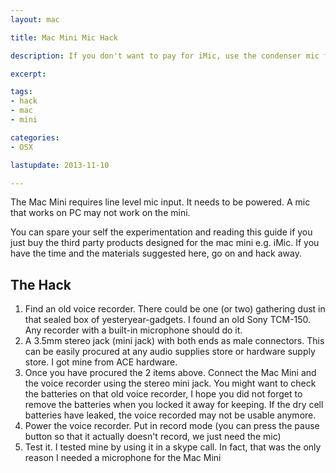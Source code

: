 ```yaml
---
layout: mac

title: Mac Mini Mic Hack

description: If you don't want to pay for iMic, use the condenser mic from an old voice recorder

excerpt: 

tags:
- hack
- mac
- mini

categories:
- OSX

lastupdate: 2013-11-10

---
```


The Mac Mini requires line level mic input. It needs to be powered. A mic that works on PC may not work on the mini.

You can spare your self the experimentation and reading this guide if you just buy the third party products designed for the mac mini e.g. iMic. If you have the time and the materials suggested here, go on and hack away.

<h2 class='section'>The Hack</h2>

1. Find an old voice recorder. There could be one (or two) gathering dust in that sealed box of yesteryear-gadgets. I found an old Sony TCM-150. Any recorder with a built-in microphone should do it.
2. A 3.5mm stereo jack (mini jack) with both ends as male connectors. This can be easily procured at any audio supplies store or hardware supply store. I got mine from ACE hardware.
3. Once you have procured the 2 items above. Connect the Mac Mini and the voice recorder using the stereo mini jack. You might want to check the batteries on that old voice recorder, I hope you did not forget to remove the batteries when you locked it away for keeping. If the dry cell batteries have leaked, the voice recorded may not be usable anymore.
4. Power the voice recorder. Put in record mode (you can press the pause button so that it actually doesn't record, we just need the mic)
5. Test it. I tested mine by using it in a skype call. In fact, that was the only reason I needed a microphone for the Mac Mini





